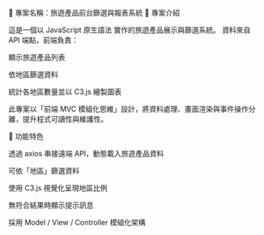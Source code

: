 🧾 專案名稱：旅遊產品前台篩選與報表系統
📖 專案介紹

這是一個以 JavaScript 原生語法 實作的旅遊產品展示與篩選系統。
資料來自 API 端點，前端負責：

顯示旅遊產品列表

依地區篩選資料

統計各地區數量並以 C3.js 繪製圖表

此專案以「前端 MVC 模組化思維」設計，將資料處理、畫面渲染與事件操作分離，提升程式可讀性與維護性。

🚀 功能特色

透過 axios 串接遠端 API，動態載入旅遊產品資料

可依「地區」篩選資料

使用 C3.js 視覺化呈現地區比例

無符合結果時顯示提示訊息

採用 Model / View / Controller 模組化架構
